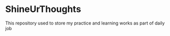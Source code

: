 # ShineUrThoughts
This repository used to store my practice and learning works as part of daily job
